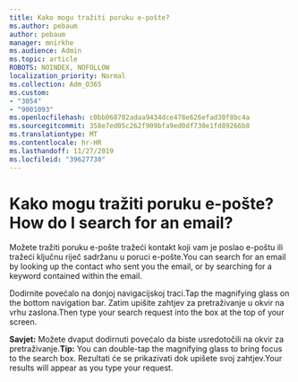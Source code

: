 ```yaml
---
title: Kako mogu tražiti poruku e-pošte?
ms.author: pebaum
author: pebaum
manager: mnirkhe
ms.audience: Admin
ms.topic: article
ROBOTS: NOINDEX, NOFOLLOW
localization_priority: Normal
ms.collection: Adm_O365
ms.custom:
- "3054"
- "9001093"
ms.openlocfilehash: c0bb068702adaa9434dce478e626efad30f8bc4a
ms.sourcegitcommit: 358e7ed05c262f909bfa9ed0df730e1fd89266b8
ms.translationtype: MT
ms.contentlocale: hr-HR
ms.lasthandoff: 11/27/2019
ms.locfileid: "39627730"
---
```

# <a name="how-do-i-search-for-an-email"></a><span data-ttu-id="90fe6-102">Kako mogu tražiti poruku e-pošte?</span><span class="sxs-lookup"><span data-stu-id="90fe6-102">How do I search for an email?</span></span>

<span data-ttu-id="90fe6-103">Možete tražiti poruku e-pošte tražeći kontakt koji vam je poslao e-poštu ili tražeći ključnu riječ sadržanu u poruci e-pošte.</span><span class="sxs-lookup"><span data-stu-id="90fe6-103">You can search for an email by looking up the contact who sent you the email, or by searching for a keyword contained within the email.</span></span>

<span data-ttu-id="90fe6-104">Dodirnite povećalo na donjoj navigacijskoj traci.</span><span class="sxs-lookup"><span data-stu-id="90fe6-104">Tap the magnifying glass on the bottom navigation bar.</span></span> <span data-ttu-id="90fe6-105">Zatim upišite zahtjev za pretraživanje u okvir na vrhu zaslona.</span><span class="sxs-lookup"><span data-stu-id="90fe6-105">Then type your search request into the box at the top of your screen.</span></span> 

<span data-ttu-id="90fe6-106">**Savjet:** Možete dvaput dodirnuti povećalo da biste usredotočili na okvir za pretraživanje.</span><span class="sxs-lookup"><span data-stu-id="90fe6-106">**Tip:** You can double-tap the magnifying glass to bring focus to the search box.</span></span> <span data-ttu-id="90fe6-107">Rezultati će se prikazivati dok upišete svoj zahtjev.</span><span class="sxs-lookup"><span data-stu-id="90fe6-107">Your results will appear as you type your request.</span></span> 
